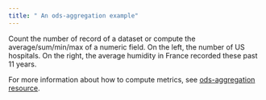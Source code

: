 ```yaml
---
title: " An ods-aggregation example"
---
```


Count the number of record of a dataset or compute the average/sum/min/max of a numeric field. 
On the left, the number of US hospitals. On the right, the average humidity in France recorded these past 11 years. 

For more information about how to compute metrics, see [ods-aggregation resource](/widget-tricks/ods-aggregation).
